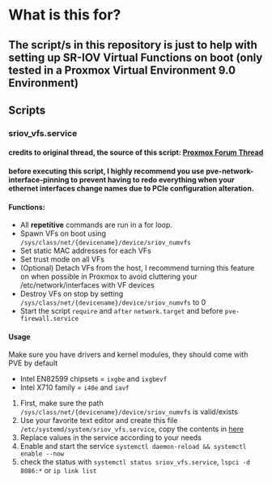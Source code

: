 # What is this for?
## The script/s in this repository is just to help with setting up SR-IOV Virtual Functions on boot (only tested in a Proxmox Virtual Environment 9.0 Environment)

## Scripts

### sriov_vfs.service
#### credits to original thread, the source of this script: [Proxmox Forum Thread](<https://forum.proxmox.com/threads/enabling-sr-iov-for-intel-nic-x550-t2-on-proxmox-6.56677/>)
#### before executing this script, I highly recommend you use pve-network-interface-pinning to prevent having to redo everything when your ethernet interfaces change names due to PCIe configuration alteration.
#### Functions:
- All **repetitive** commands are run in a for loop.
- Spawn VFs on boot using `/sys/class/net/{devicename}/device/sriov_numvfs`
- Set static MAC addresses for each VFs
- Set trust mode on all VFs
- (Optional) Detach VFs from the host, I recommend turning this feature on when possible in Proxmox to avoid cluttering your /etc/network/interfaces with VF devices
- Destroy VFs on stop by setting `/sys/class/net/{devicename}/device/sriov_numvfs` to 0
- Start the script  `require` and `after` `network.target` and before `pve-firewall.service`

#### Usage
Make sure you have drivers and kernel modules, they should come with PVE by default
- Intel EN82599 chipsets = `ixgbe` and `ixgbevf`
- Intel X710 family =  `i40e` and `iavf`
1. First, make sure the path `/sys/class/net/{devicename}/device/sriov_numvfs` is valid/exists
2. Use your favorite text editor and create this file `/etc/systemd/system/sriov_vfs.service`, copy the contents in [here](<https://github.com/JakeFrosty/intel-sriov-proxmox/blob/main/etc/systemd/system/sriov_vfs.service>)
3. Replace values in the service according to your needs
4. Enable and start the service `systemctl daemon-reload && systemctl enable --now`
5. check the status with `systemctl status sriov_vfs.service`, `lspci -d 8086:*` or `ip link list`

